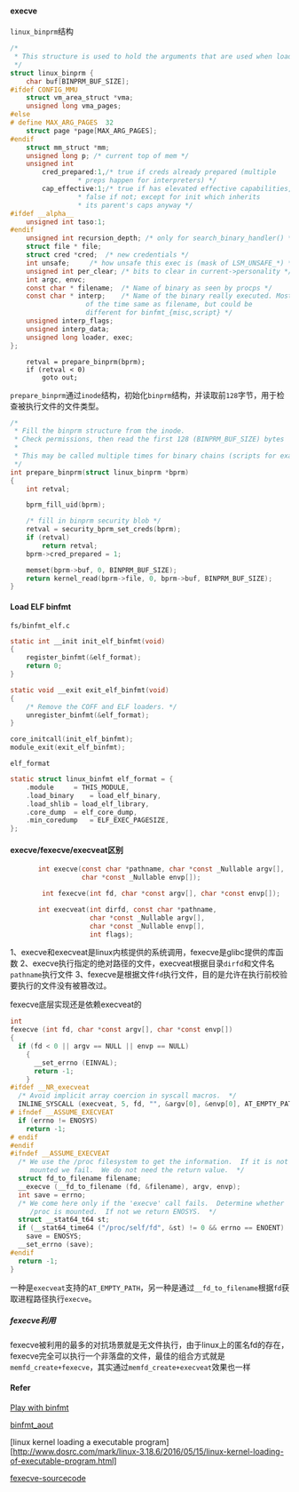 

#### execve

`linux_binprm`结构

```c
/*
 * This structure is used to hold the arguments that are used when loading binaries.
 */
struct linux_binprm {
	char buf[BINPRM_BUF_SIZE];
#ifdef CONFIG_MMU
	struct vm_area_struct *vma;
	unsigned long vma_pages;
#else
# define MAX_ARG_PAGES	32
	struct page *page[MAX_ARG_PAGES];
#endif
	struct mm_struct *mm;
	unsigned long p; /* current top of mem */
	unsigned int
		cred_prepared:1,/* true if creds already prepared (multiple
				 * preps happen for interpreters) */
		cap_effective:1;/* true if has elevated effective capabilities,
				 * false if not; except for init which inherits
				 * its parent's caps anyway */
#ifdef __alpha__
	unsigned int taso:1;
#endif
	unsigned int recursion_depth; /* only for search_binary_handler() */
	struct file * file;
	struct cred *cred;	/* new credentials */
	int unsafe;		/* how unsafe this exec is (mask of LSM_UNSAFE_*) */
	unsigned int per_clear;	/* bits to clear in current->personality */
	int argc, envc;
	const char * filename;	/* Name of binary as seen by procps */
	const char * interp;	/* Name of the binary really executed. Most
				   of the time same as filename, but could be
				   different for binfmt_{misc,script} */
	unsigned interp_flags;
	unsigned interp_data;
	unsigned long loader, exec;
};

```



```
	retval = prepare_binprm(bprm);
	if (retval < 0)
		goto out;
```

`prepare_binprm`通过`inode`结构，初始化`binprm`结构，并读取前`128`字节，用于检查被执行文件的文件类型。

```c
/*
 * Fill the binprm structure from the inode.
 * Check permissions, then read the first 128 (BINPRM_BUF_SIZE) bytes
 *
 * This may be called multiple times for binary chains (scripts for example).
 */
int prepare_binprm(struct linux_binprm *bprm)
{
	int retval;

	bprm_fill_uid(bprm);

	/* fill in binprm security blob */
	retval = security_bprm_set_creds(bprm);
	if (retval)
		return retval;
	bprm->cred_prepared = 1;

	memset(bprm->buf, 0, BINPRM_BUF_SIZE);
	return kernel_read(bprm->file, 0, bprm->buf, BINPRM_BUF_SIZE);
}
```











#### Load ELF binfmt

`fs/binfmt_elf.c`

```c
static int __init init_elf_binfmt(void)
{
	register_binfmt(&elf_format);
	return 0;
}

static void __exit exit_elf_binfmt(void)
{
	/* Remove the COFF and ELF loaders. */
	unregister_binfmt(&elf_format);
}

core_initcall(init_elf_binfmt);
module_exit(exit_elf_binfmt);
```

`elf_format`

```c
static struct linux_binfmt elf_format = {
	.module		= THIS_MODULE,
	.load_binary	= load_elf_binary,
	.load_shlib	= load_elf_library,
	.core_dump	= elf_core_dump,
	.min_coredump	= ELF_EXEC_PAGESIZE,
};
```


#### execve/fexecve/execveat区别
```c
       int execve(const char *pathname, char *const _Nullable argv[],
                  char *const _Nullable envp[]);

		int fexecve(int fd, char *const argv[], char *const envp[]);

       int execveat(int dirfd, const char *pathname,
                    char *const _Nullable argv[],
                    char *const _Nullable envp[],
                    int flags);
```
1、execve和execveat是linux内核提供的系统调用，fexecve是glibc提供的库函数
2、execve执行指定的绝对路径的文件，execveat根据目录`dirfd`和文件名`pathname`执行文件
3、fexecve是根据文件`fd`执行文件，目的是允许在执行前校验要执行的文件没有被篡改过。

fexecve底层实现还是依赖execveat的
```c
int
fexecve (int fd, char *const argv[], char *const envp[])
{
  if (fd < 0 || argv == NULL || envp == NULL)
    {
      __set_errno (EINVAL);
      return -1;
    }
#ifdef __NR_execveat
  /* Avoid implicit array coercion in syscall macros.  */
  INLINE_SYSCALL (execveat, 5, fd, "", &argv[0], &envp[0], AT_EMPTY_PATH);
# ifndef __ASSUME_EXECVEAT
  if (errno != ENOSYS)
    return -1;
# endif
#endif
#ifndef __ASSUME_EXECVEAT
  /* We use the /proc filesystem to get the information.  If it is not
     mounted we fail.  We do not need the return value.  */
  struct fd_to_filename filename;
  __execve (__fd_to_filename (fd, &filename), argv, envp);
  int save = errno;
  /* We come here only if the 'execve' call fails.  Determine whether
     /proc is mounted.  If not we return ENOSYS.  */
  struct __stat64_t64 st;
  if (__stat64_time64 ("/proc/self/fd", &st) != 0 && errno == ENOENT)
    save = ENOSYS;
  __set_errno (save);
#endif
  return -1;
}
```
一种是`execveat`支持的`AT_EMPTY_PATH`，另一种是通过`__fd_to_filename`根据`fd`获取进程路径执行`execve`。

##### fexecve利用
fexecve被利用的最多的对抗场景就是无文件执行，由于linux上的匿名fd的存在，fexecve完全可以执行一个非落盘的文件，最佳的组合方式就是`memfd_create+fexecve`，其实通过`memfd_create+execveat`效果也一样




#### Refer

[Play with binfmt](https://www.linux.it/~rubini/docs/binfmt/binfmt.html)

[binfmt_aout](https://elixir.bootlin.com/linux/v5.8.18/source/fs/binfmt_aout.c#L34)

[linux kernel loading a executable program][http://www.dosrc.com/mark/linux-3.18.6/2016/05/15/linux-kernel-loading-of-executable-program.html]

[fexecve-sourcecode](https://codebrowser.dev/glibc/glibc/sysdeps/unix/sysv/linux/fexecve.c.html)
